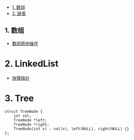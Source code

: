<!-- GFM-TOC -->
* [1. 数组](#1-数组)
* [2. 链表](#2-链表)

<!-- GFM-TOC -->

## 1. 数组   
- [数组原地操作](./c2_array/数组原地操作.md)
# 2. LinkedList  
- [快慢指针](./c4_linkedlist/快慢指针.md)
# 3. Tree   
```
struct TreeNode {
    int val;
    TreeNode *left;
    TreeNode *right;
    TreeNode(int x) : val(x), left(NULL), right(NULL) {}
};
```
